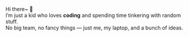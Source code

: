 Hi there~ 👋  
I’m just a kid who loves **coding** and spending time tinkering with random stuff.  
No big team, no fancy things — just me, my laptop, and a bunch of ideas. 
